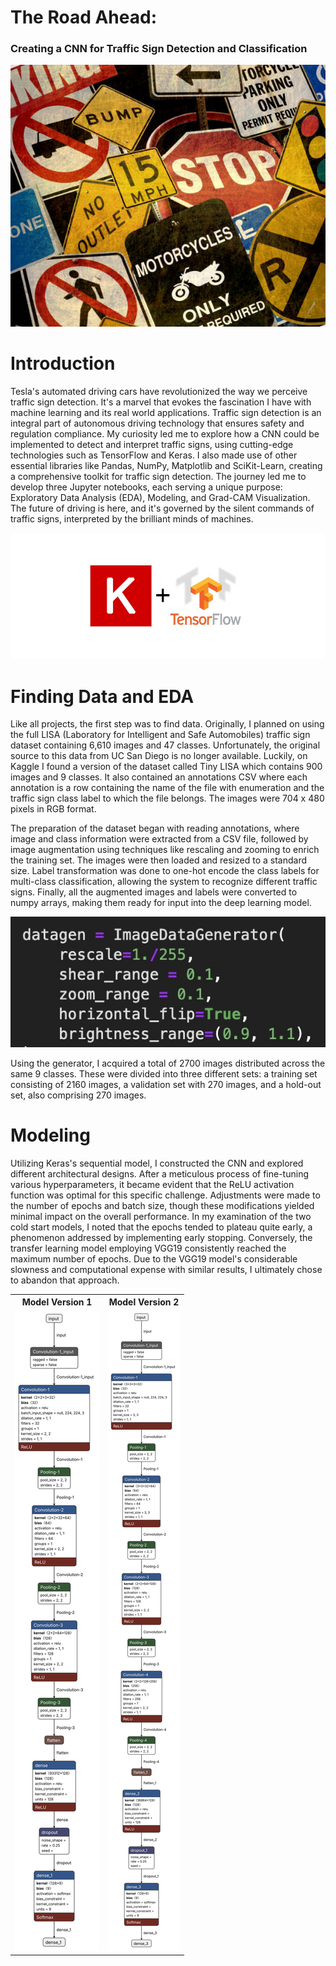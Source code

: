 # **The Road Ahead:**
### Creating a CNN for Traffic Sign Detection and Classification

<p align="center">
<img src= "images/presentation/traffic_signs.jpg">
</p>

# **Introduction**
Tesla's automated driving cars have revolutionized the way we perceive traffic sign detection. It's a marvel that evokes the fascination I have with machine learning and its real world applications. Traffic sign detection is an integral part of autonomous driving technology that ensures safety and regulation compliance. My curiosity led me to explore how a CNN could be implemented to detect and interpret traffic signs, using cutting-edge technologies such as TensorFlow and Keras. I also made use of other essential libraries like Pandas, NumPy, Matplotlib and SciKit-Learn, creating a comprehensive toolkit for traffic sign detection. The journey led me to develop three Jupyter notebooks, each serving a unique purpose: Exploratory Data Analysis (EDA), Modeling, and Grad-CAM Visualization. The future of driving is here, and it's governed by the silent commands of traffic signs, interpreted by the brilliant minds of machines.

<p align="center">
<img src= "images/presentation/tf_keras.jpeg">
</p>

# **Finding Data and EDA**
Like all projects, the first step was to find data. Originally, I planned on using the full LISA (Laboratory for Intelligent and Safe Automobiles) traffic sign dataset containing 6,610 images and 47 classes. Unfortunately, the original source to this data from UC San Diego is no longer available. Luckily, on Kaggle I found a version of the dataset called Tiny LISA which contains 900 images and 9 classes. It also contained an annotations CSV where each annotation is a row containing the name of the file with enumeration and the traffic sign class label to which the file belongs. The images were 704 x 480 pixels in RGB format. 

The preparation of the dataset began with reading annotations, where image and class information were extracted from a CSV file, followed by image augmentation using techniques like rescaling and zooming to enrich the training set. The images were then loaded and resized to a standard size. Label transformation was done to one-hot encode the class labels for multi-class classification, allowing the system to recognize different traffic signs. Finally, all the augmented images and labels were converted to numpy arrays, making them ready for input into the deep learning model. 

<p align="center">
<img src= "images/presentation/datagen.jpg">
</p>

Using the generator, I acquired a total of 2700 images distributed across the same 9 classes. These were divided into three different sets: a training set consisting of 2160 images, a validation set with 270 images, and a hold-out set, also comprising 270 images.

# **Modeling**
Utilizing Keras's sequential model, I constructed the CNN and explored different architectural designs. After a meticulous process of fine-tuning various hyperparameters, it became evident that the ReLU activation function was optimal for this specific challenge. Adjustments were made to the number of epochs and batch size, though these modifications yielded minimal impact on the overall performance. In my examination of the two cold start models, I noted that the epochs tended to plateau quite early, a phenomenon addressed by implementing early stopping. Conversely, the transfer learning model employing VGG19 consistently reached the maximum number of epochs. Due to the VGG19 model's considerable slowness and computational expense with similar results, I ultimately chose to abandon that approach.

<table align="center" width="100%">
  <tr>
    <th align="center">Model Version 1</th>
    <th align="center">Model Version 2</th>
  </tr>
  <tr>
    <td align="center" valign="top">
      <img src="images/presentation/model_v1_h5.svg" alt="Model Version 1" width="100%">
    </td>
    <td align="center" valign="top">
      <img src="images/presentation/model_v2_h5.svg" alt="Model Version 2" width="100%">
    </td>
  </tr>
</table>
